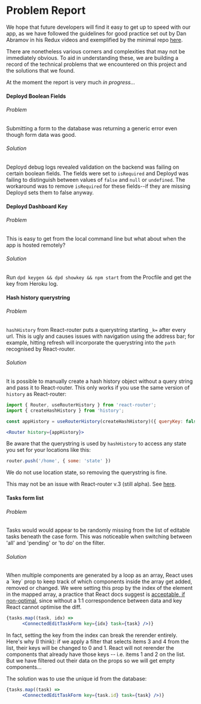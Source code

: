 # Problem Report

We hope that future developers will find it easy to get up to speed with our app, as we have followed the guidelines for good practice set out by Dan Abramov in his Redux videos and exemplified by the minimal repo [here](https://github.com/gaearon/todos).

There are nonetheless various corners and complexities that may not be immediately obvious. To aid in understanding these, we are building a record of the technical problems that we encountered on this project and the solutions that we found.

At the moment the report is very much *in progress...*

#### Deployd Boolean Fields

###### Problem

Submitting a form to the database was returning a generic error even though form data was good.

###### Solution

Deployd debug logs revealed validation on the backend was failing on certain boolean fields. The fields were set to `isRequired` and Deployd was failing to distinguish between values of `false` and `null` or `undefined`. The workaround was to remove `isRequired` for these fields--if they are missing Deployd sets them to false anyway.

#### Deployd Dashboard Key

###### Problem

This is easy to get from the local command line but what about when the app is hosted remotely?

###### Solution

Run `dpd keygen && dpd showkey && npm start` from the Procfile and get the key from Heroku log.

#### Hash history querystring

###### Problem

`hashHistory` from React-router puts a querystring starting `_k=` after every url. This is ugly and causes issues with navigation using the address bar; for example, hitting refresh will incorporate the querystring into the `path` recognised by React-router.

###### Solution

It is possible to manually create a hash history object without a query string and pass it to React-router. This only works if you use the same version of `history` as React-router:

```jsx
import { Router, useRouterHistory } from 'react-router';
import { createHashHistory } from 'history';

const appHistory = useRouterHistory(createHashHistory)({ queryKey: false });

<Router history={appHistory}>
```

Be aware that the querystring is used by `hashHistory` to access any state you set for your locations like this:

```jsx
router.push('/home', { some: 'state' })
```

We do not use location state, so removing the querystring is fine.

This may not be an issue with React-router v.3 (still alpha). See [here](https://github.com/ReactTraining/react-router/issues/1967).

#### Tasks form list

###### Problem

Tasks would would appear to be randomly missing from the list of editable tasks beneath the case form. This was noticeable when switching between 'all' and 'pending' or 'to do' on the filter. 

###### Solution

When multiple components are generated by a loop as an array, React uses a ´key´ prop to keep track of which components inside the array get added, removed or changed. We were setting this prop by the index of the element in the mapped array, a practice that React docs suggest is [acceptable, if non-optimal](https://facebook.github.io/react/docs/lists-and-keys.html), since without a 1:1 correspondence between data and key React cannot optimise the diff. 

```jsx
{tasks.map((task, idx) =>
      <ConnectedEditTaskForm key={idx} task={task} />)}
```

In fact, setting the key from the index can break the rerender entirely. Here's why (I think): if we apply a filter that selects items 3 and 4 from the list, their keys will be changed to 0 and 1. React will not rerender the components that already have those keys -- i.e. items 1 and 2 on the list. But we have filtered out their data on the props so we will get empty components...

The solution was to use the unique id from the database:

```jsx
{tasks.map((task) =>
      <ConnectedEditTaskForm key={task.id} task={task} />)}
```
